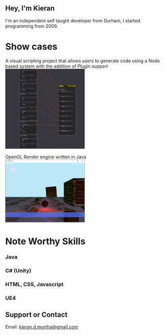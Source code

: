 ## Hey, I'm Kieran

I'm an independent self taught developer from Durham, I started programming from 2009.

# Show cases

A visual scripting project that allows users to generate code using a Node based system with the addition of Plugin support
<br>
<img src="https://raw.githubusercontent.com/blockout22/VisualScripting/12c3c7205917f5ad37c2ffd0ec4211626304e073/Images/example5.png" width="250">

OpenGL Render engine written in Java
<br>
<img src="https://raw.githubusercontent.com/blockout22/DotJ/6b5e309c71fa7df396c051cfdbf4685b3aadc831/Images/testScene-19.12.2021.png" width="250">

# Note Worthy Skills

### Java
### C# (Unity)
### HTML, CSS, Javascript
### UE4

## Support or Contact

Email: kieran.d.murtha@gmail.com
